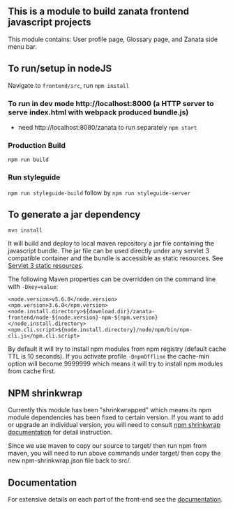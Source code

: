 ## This is a module to build zanata frontend javascript projects

This module contains: User profile page, Glossary page, and Zanata side menu bar.

## To run/setup in nodeJS

Navigate to `frontend/src`, run `npm install`

### To run in dev mode http://localhost:8000 (a HTTP server to serve index.html with webpack produced bundle.js)

- need http://localhost:8080/zanata to run separately
`npm start`

### Production Build

`npm run build`

### Run styleguide

`npm run styleguide-build` follow by `npm run styleguide-server`


## To generate a jar dependency

```mvn install```

It will build and deploy to local maven repository a jar file containing the javascript bundle.
The jar file can be used directly under any servlet 3 compatible container and the bundle is accessible as static resources.
See [Servlet 3 static resources](http://www.webjars.org/documentation#servlet3).

The following Maven properties can be overridden on the command line with ```-Dkey=value```:

```
<node.version>v5.6.0</node.version>
<npm.version>3.6.0</npm.version>
<node.install.directory>${download.dir}/zanata-frontend/node-${node.version}-npm-${npm.version}</node.install.directory>
<npm.cli.script>${node.install.directory}/node/npm/bin/npm-cli.js</npm.cli.script>
```

By default it will try to install npm modules from npm registry (default cache TTL is 10 seconds).
If you activate profile ```-DnpmOffline``` the cache-min option will become 9999999 which means it will try to install npm modules from cache first.

## NPM shrinkwrap

Currently this module has been "shrinkwrapped" which means its npm module dependencies has been fixed to certain version. If you want to add or upgrade an individual version, you will need to consult [npm shrinkwrap documentation](https://docs.npmjs.com/cli/shrinkwrap#building-shrinkwrapped-packages) for detail instruction.

Since we use maven to copy our source to target/ then run npm from maven, you will need to run above commands under target/ then copy the new npm-shrinkwrap.json file back to src/.


## Documentation

For extensive details on each part of the front-end see the
[documentation](./docs).

